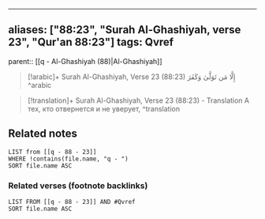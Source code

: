 
---
aliases: ["88:23", "Surah Al-Ghashiyah, verse 23", "Qur'an 88:23"]
tags: Qvref
---

parent:: [[q - Al-Ghashiyah (88)|Al-Ghashiyah]]

> [!arabic]+ Surah Al-Ghashiyah, Verse 23 (88:23)
> <span class="quran-arabic">إِلَّا مَن تَوَلَّىٰ وَكَفَرَ</span>
^arabic

> [!translation]+ Surah Al-Ghashiyah, Verse 23 (88:23) - Translation
> А тех, кто отвернется и не уверует,
^translation



## Related notes
```dataview
LIST from [[q - 88 - 23]]
WHERE !contains(file.name, "q - ")
SORT file.name ASC
```

### Related verses (footnote backlinks)
```dataview
LIST FROM [[q - 88 - 23]] AND #Qvref
SORT file.name ASC
```

